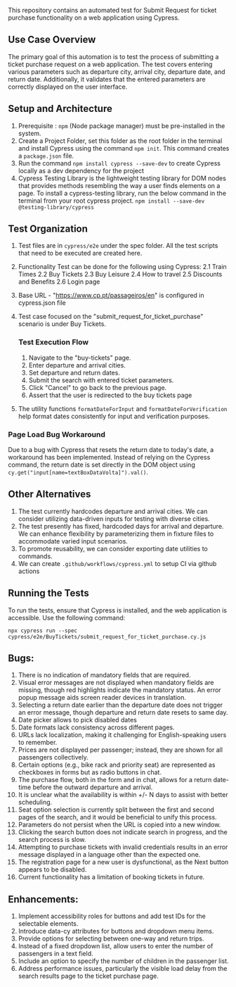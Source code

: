 This repository contains an automated test for Submit Request for ticket purchase functionality on a web application using Cypress.

## Use Case Overview
The primary goal of this automation is to test the process of submitting a ticket purchase request on a web application. The test covers entering various parameters such as departure city, arrival city, departure date, and return date. Additionally, it validates that the entered parameters are correctly displayed on the user interface.

## Setup and Architecture
1. Prerequisite : `npm` (Node package manager) must be pre-installed in the system.
2. Create a Project Folder, set this folder as the root folder in the terminal and install Cypress using the command `npm init`. 
   This command creates a `package.json` file.
3. Run the command `npm install cypress --save-dev` to create Cypress locally as a dev dependency for the project  
4. Cypress Testing Library is the lightweight testing library for DOM nodes that provides methods resembling the way a user finds elements on a page.
    To install a cypress-testing library, run the below command in the terminal from your root cypress project.
    `npm install --save-dev @testing-library/cypress`
    
## Test Organization
1. Test files are in `cypress/e2e` under the spec folder. All the test scripts that need to be executed are created here.
2. Functionality Test can be done for the following using Cypress:
    2.1 Train Times
    2.2 Buy Tickets
    2.3 Buy Leisure
    2.4 How to travel
    2.5 Discounts and Benefits
    2.6 Login page
3. Base URL - "https://www.cp.pt/passageiros/en" is configured in cypress.json file
3. Test case focused on the "submit_request_for_ticket_purchase" scenario is under Buy Tickets. 
   ### Test Execution Flow
    1. Navigate to the "buy-tickets" page.
    2. Enter departure and arrival cities.
    3. Set departure and return dates.
    4. Submit the search with entered ticket parameters.
    5. Click "Cancel" to go back to the previous page.
    6. Assert that the user is redirected to the buy tickets page
    
4. The utility functions `formatDateForInput` and `formatDateForVerification` help format dates consistently for input and verification purposes.
### Page Load Bug Workaround
Due to a bug with Cypress that resets the return date to today's date, a workaround has been implemented. Instead of relying on the Cypress command, the return date is set directly in the DOM object using `cy.get("input[name=textBoxDataVolta]").val()`.

## Other Alternatives 

1. The test currently hardcodes departure and arrival cities. We can consider utilizing data-driven inputs for testing with diverse cities.
2. The test presently has fixed, hardcoded days for arrival and departure. We can enhance flexibility by parameterizing them in fixture files to accommodate varied input scenarios.
3. To promote reusability, we can consider exporting date utilities to commands.
4. We can create `.github/workflows/cypress.yml` to setup CI via github actions

## Running the Tests
To run the tests, ensure that Cypress is installed, and the web application is accessible. Use the following command:
```
npx cypress run --spec cypress/e2e/BuyTickets/submit_request_for_ticket_purchase.cy.js 
```

## Bugs:

1. There is no indication of mandatory fields that are required.
2. Visual error messages are not displayed when mandatory fields are missing, though red highlights indicate the mandatory status. An error popup message aids screen reader devices in translation.
3. Selecting a return date earlier than the departure date does not trigger an error message, though departure and return date resets to same day.
4. Date picker allows to pick disabled dates
5. Date formats lack consistency across different pages.
6. URLs lack localization, making it challenging for English-speaking users to remember.
7. Prices are not displayed per passenger; instead, they are shown for all passengers collectively.
8. Certain options (e.g., bike rack and priority seat) are represented as checkboxes in forms but as radio buttons in chat.
9. The purchase flow, both in the form and in chat, allows for a return date-time before the outward departure and arrival.
10. It is unclear what the availability is within +/- N days to assist with better scheduling.
11. Seat option selection is currently split between the first and second pages of the search, and it would be beneficial to unify this process.
12. Parameters do not persist when the URL is copied into a new window.
13. Clicking the search button does not indicate search in progress, and the search process is slow.
14. Attempting to purchase tickets with invalid credentials results in an error message displayed in a language other than the expected one.
15. The registration page for a new user is dysfunctional, as the Next button appears to be disabled.
16. Current functionality has a limitation of booking tickets in future. 

## Enhancements:
1. Implement accessibility roles for buttons and add test IDs for the selectable elements.
2. Introduce data-cy attributes for buttons and dropdown menu items.
3. Provide options for selecting between one-way and return trips.
4. Instead of a fixed dropdown list, allow users to enter the number of passengers in a text field.
5. Include an option to specify the number of children in the passenger list.
6. Address performance issues, particularly the visible load delay from the search results page to the ticket purchase page.


